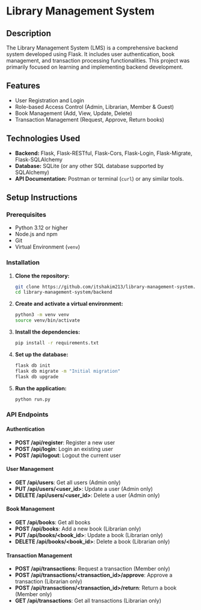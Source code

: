 
# Library Management System

## Description
The Library Management System (LMS) is a comprehensive backend system developed using Flask. It includes user authentication, book management, and transaction processing functionalities. This project was primarily focused on learning and implementing backend development.

## Features
- User Registration and Login
- Role-based Access Control (Admin, Librarian, Member & Guest)
- Book Management (Add, View, Update, Delete)
- Transaction Management (Request, Approve, Return books)

## Technologies Used
- **Backend:** Flask, Flask-RESTful, Flask-Cors, Flask-Login, Flask-Migrate, Flask-SQLAlchemy
- **Database:** SQLite (or any other SQL database supported by SQLAlchemy)
- **API Documentation:** Postman or terminal (`curl`) or any similar tools.

## Setup Instructions

### Prerequisites
- Python 3.12 or higher
- Node.js and npm
- Git
- Virtual Environment (`venv`)

### Installation

1. **Clone the repository:**
   ```sh
   git clone https://github.com/itshakim213/library-management-system.git
   cd library-management-system/backend
   ```

2. **Create and activate a virtual environment:**
   ```sh
   python3 -m venv venv
   source venv/bin/activate
   ```

3. **Install the dependencies:**
   ```sh
   pip install -r requirements.txt
   ```

4. **Set up the database:**
   ```sh
   flask db init
   flask db migrate -m "Initial migration"
   flask db upgrade
   ```

5. **Run the application:**
   ```sh
   python run.py
   ```

### API Endpoints

#### Authentication
- **POST /api/register**: Register a new user
- **POST /api/login**: Login an existing user
- **POST /api/logout**: Logout the current user

#### User Management
- **GET /api/users**: Get all users (Admin only)
- **PUT /api/users/<user_id>**: Update a user (Admin only)
- **DELETE /api/users/<user_id>**: Delete a user (Admin only)

#### Book Management
- **GET /api/books**: Get all books
- **POST /api/books**: Add a new book (Librarian only)
- **PUT /api/books/<book_id>**: Update a book (Librarian only)
- **DELETE /api/books/<book_id>**: Delete a book (Librarian only)

#### Transaction Management
- **POST /api/transactions**: Request a transaction (Member only)
- **POST /api/transactions/<transaction_id>/approve**: Approve a transaction (Librarian only)
- **POST /api/transactions/<transaction_id>/return**: Return a book (Member only)
- **GET /api/transactions**: Get all transactions (Librarian only)

